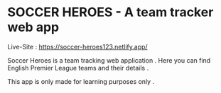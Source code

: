 # SOCCER HEROES - A team tracker web app

Live-Site : https://soccer-heroes123.netlify.app/

Soccer Heroes is a team tracking web application . Here you can find English Premier League teams and their details .

This app is only made for learning purposes only .
